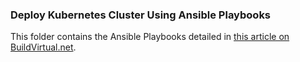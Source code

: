 ### Deploy Kubernetes Cluster Using Ansible Playbooks
This folder contains the Ansible Playbooks detailed in [this article on BuildVirtual.net](https://buildvirtual.net/deploy-a-kubernetes-cluster-using-ansible/).
